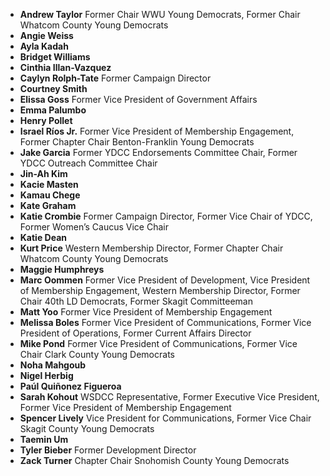 * **Andrew Taylor** Former Chair WWU Young Democrats, Former Chair Whatcom County Young Democrats
* **Angie Weiss**
* **Ayla Kadah**
* **Bridget Williams**
* **Cinthia Illan-Vazquez**
* **Caylyn Rolph-Tate** Former Campaign Director
* **Courtney Smith**
* **Elissa Goss** Former Vice President of Government Affairs
* **Emma Palumbo** 
* **Henry Pollet**
* **Israel Ríos Jr.** Former Vice President of Membership Engagement, Former Chapter Chair Benton-Franklin Young Democrats
* **Jake Garcia** Former YDCC Endorsements Committee Chair, Former YDCC Outreach Committee Chair
* **Jin-Ah Kim**
* **Kacie Masten**
* **Kamau Chege** 
* **Kate Graham**
* **Katie Crombie** Former Campaign Director, Former Vice Chair of YDCC, Former Women’s Caucus Vice Chair
* **Katie Dean**
* **Kurt Price** Western Membership Director, Former Chapter Chair Whatcom County Young Democrats
* **Maggie Humphreys**
* **Marc Oommen** Former Vice President of Development, Vice President of Membership Engagement, Western Membership Director, Former Chair 40th LD Democrats, Former Skagit Committeeman
* **Matt Yoo** Former Vice President of Membership Engagement
* **Melissa Boles** Former Vice President of Communications, Former Vice President of Operations, Former Current Affairs Director 
* **Mike Pond** Former Vice President of Communications, Former Vice Chair Clark County Young Democrats
* **Noha Mahgoub**
* **Nigel Herbig**
* **Paúl Quiñonez Figueroa**
* **Sarah Kohout** WSDCC Representative, Former Executive Vice President, Former Vice President of Membership Engagement
* **Spencer Lively** Vice President for Communications, Former Vice Chair Skagit County Young Democrats
* **Taemin Um**
* **Tyler Bieber** Former Development Director 
* **Zack Turner** Chapter Chair Snohomish County Young Democrats 
